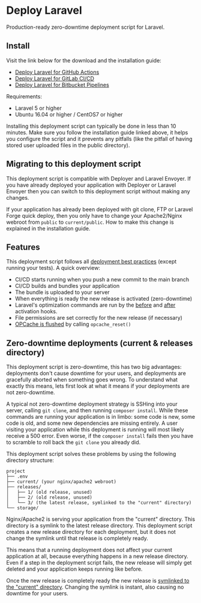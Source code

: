 # Deploy Laravel
Production-ready zero-downtime deployment script for Laravel.

## Install
Visit the link below for the download and the installation guide:
- [Deploy Laravel for GitHub Actions](https://sjorso.com/deploy-laravel/github/step-1)
- [Deploy Laravel for GitLab CI/CD](https://sjorso.com/deploy-laravel/gitlab/step-1)
- [Deploy Laravel for Bitbucket Pipelines](https://sjorso.com/deploy-laravel/bitbucket/step-1)

Requirements:
- Laravel 5 or higher
- Ubuntu 16.04 or higher / CentOS7 or higher

Installing this deployment script can typically be done in less than 10 minutes.
Make sure you follow the installation guide linked above, it helps you configure the script and it prevents any pitfalls (like the pitfall of having stored user uploaded files in the public directory). 

## Migrating to this deployment script
This deployment script is compatible with Deployer and Laravel Envoyer.
If you have already deployed your application with Deployer or Laravel Envoyer then you can switch to this deployment script without making any changes.

If your application has already been deployed with git clone, FTP or Laravel Forge quick deploy, then you only have to change your Apache2/Nginx webroot from `public` to `current/public`.
How to make this change is explained in the installation guide.

## Features
This deployment script follows all [deployment best practices](https://sjorso.com/laravel-deployment-best-practices) (except running your tests).
A quick overview:
- CI/CD starts running when you push a new commit to the main branch
- CI/CD builds and bundles your application
- The bundle is uploaded to your server
- When everything is ready the new release is activated (zero-downtime)
- Laravel's optimization commands are run by the [before](https://github.com/SjorsO/deploy-laravel/blob/main/src/script/hooks/before-activation.sh) and [after](https://github.com/SjorsO/deploy-laravel/blob/main/src/script/hooks/after-activation.sh) activation hooks.
- File permissions are set correctly for the new release (if necessary)
- [OPCache is flushed](https://github.com/SjorsO/deploy-laravel/blob/main/src/script/hooks/flush-opcache.sh) by calling `opcache_reset()` 

## Zero-downtime deployments (current & releases directory)
This deployment script is zero-downtime, this has two big advantages: deployments don't cause downtime for your users, and deployments are gracefully aborted when something goes wrong.
To understand what exactly this means, lets first look at what it means if your deployments are not zero-downtime.

A typical not zero-downtime deployment strategy is SSHing into your server, calling `git clone`, and then running `composer install`.
While these commands are running your application is in limbo: some code is new, some code is old, and some new dependencies are missing entirely.
A user visiting your application while this deployment is running will most likely receive a 500 error.
Even worse, if the `composer install` fails then you have to scramble to roll back the `git clone` you already did.

This deployment script solves these problems by using the following directory structure:

```
project
├── .env
├── current/ (your nginx/apache2 webroot)
├── releases/
│   ├── 1/ (old release, unused)
│   ├── 2/ (old release, unused)
│   └── 3/ (the latest release, symlinked to the "current" directory)
└── storage/
```

Nginx/Apache2 is serving your application from the "current" directory.
This directory is a symlink to the latest release directory.
This deployment script creates a new release directory for each deployment, but it does not change the symlink until that release is completely ready.

This means that a running deployment does not affect your current application at all, because everything happens in a new release directory.
Even if a step in the deployment script fails, the new release will simply get deleted and your application keeps running like before.

Once the new release is completely ready the new release is [symlinked to the "current" directory](https://github.com/SjorsO/deploy-laravel/blob/fd6ddaf5a6562db60c4c1711c66ef76e142213df/src/script/deploy.sh#L166-L169).
Changing the symlink is instant, also causing no downtime for your users.
